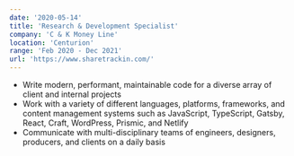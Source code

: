 ```yaml
---
date: '2020-05-14'
title: 'Research & Development Specialist'
company: 'C & K Money Line'
location: 'Centurion'
range: 'Feb 2020 - Dec 2021'
url: 'https://www.sharetrackin.com/'
---
```


- Write modern, performant, maintainable code for a diverse array of client and internal projects
- Work with a variety of different languages, platforms, frameworks, and content management systems such as JavaScript, TypeScript, Gatsby, React, Craft, WordPress, Prismic, and Netlify
- Communicate with multi-disciplinary teams of engineers, designers, producers, and clients on a daily basis
